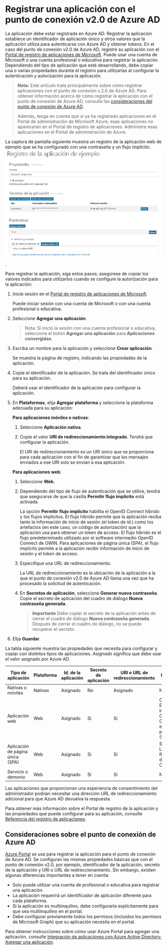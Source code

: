 # <a name="register-your-app-with-the-azure-ad-v20-endpoint"></a>Registrar una aplicación con el punto de conexión v2.0 de Azure AD

La aplicación debe estar registrada en Azure AD. Registrar la aplicación establece un identificador de aplicación único y otros valores que la aplicación utiliza para autenticarse con Azure AD y obtener tokens. En el caso del punto de conexión v2.0 de Azure AD, registre su aplicación con el [Portal de registro de aplicaciones de Microsoft](https://apps.dev.microsoft.com). Puede usar una cuenta de Microsoft o una cuenta profesional o educativa para registrar la aplicación. Dependiendo del tipo de aplicación que esté desarrollando, debe copiar una o varias propiedades durante el registro para utilizarlas al configurar la autenticación y autorización para la aplicación. 


> **Nota:** Este artículo trata principalmente sobre cómo registrar aplicaciones con el punto de conexión v.2.0 de Azure AD. Para obtener información acerca de cómo registrar la aplicación con el punto de conexión de Azure AD, consulte las [consideraciones del punto de conexión de Azure AD](#azure-ad-endpoint-considerations).
> 
> Además, tenga en cuenta que si ya ha registrado aplicaciones en el Portal de administración de Microsoft Azure, esas aplicaciones no aparecerán en el Portal de registro de aplicaciones. Administre esas aplicaciones en el Portal de administración de Azure. 


La captura de pantalla siguiente muestra un registro de la aplicación web de ejemplo que se ha configurado con una contraseña y un flujo implícito. ![Registro de aplicación web con contraseña y concesión implícita](./images/v2-web-registration.png).

Para registrar la aplicación, siga estos pasos; asegúrese de copiar los valores indicados para utilizarlos cuando se configure la autorización para la aplicación:

1. Inicie sesión en el [Portal de registro de aplicaciones de Microsoft](https://apps.dev.microsoft.com/).
   
    Puede iniciar sesión con una cuenta de Microsoft o con una cuenta profesional o educativa. 

2. Seleccione **Agregar una aplicación**.
    > Nota: Si inició la sesión con una cuenta profesional o educativa, seleccione el botón **Agregar una aplicación** para **Aplicaciones convergidas**. 

3. Escriba un nombre para la aplicación y seleccione **Crear aplicación**.

    Se muestra la página de registro, indicando las propiedades de la aplicación.

4. Copie el identificador de la aplicación. Se trata del identificador único para su aplicación.

    Deberá usar el identificador de la aplicación para configurar la aplicación.

5. En **Plataformas**, elija **Agregar plataforma** y seleccione la plataforma adecuada para su aplicación:
    
    **Para aplicaciones móviles o nativas**:

    1. Seleccione **Aplicación nativa**.

    2. Copie el valor **URI de redireccionamiento integrado**. Tendrá que configurar la aplicación.

        El URI de redireccionamiento es un URI único que se proporciona para cada aplicación con el fin de garantizar que los mensajes enviados a ese URI solo se envían a esa aplicación. 

    **Para aplicaciones web**:

    1. Seleccione **Web**.

    2. Dependiendo del tipo de flujo de autenticación que se utilice, tendrá que asegurarse de que la casilla **Permitir flujo implícito** está activada. 
        
        La opción **Permitir flujo implícito** habilita el OpenID Connect híbrido y los flujos implícitos. El flujo híbrido permite que la aplicación reciba tanto la información de inicio de sesión (el token de id.) como los artefactos (en este caso, un código de autorización) que la aplicación usa para obtener un token de acceso. El flujo híbrido es el flujo predeterminado utilizado por el software intermedio OpenID Connect de OWIN. Para aplicaciones de página única (SPA), el flujo implícito permite a la aplicación recibir información de inicio de sesión y el token de acceso. 

    3. Especifique una URL de redireccionamiento.
        
        La URL de redireccionamiento es la ubicación de la aplicación a la que el punto de conexión v2.0 de Azure AD llama una vez que ha procesado la solicitud de autenticación.

    4. En **Secretos de aplicación**, seleccione **Generar nueva contraseña**. Copie el secreto de aplicación del cuadro de diálogo **Nueva contraseña generada**.
        > **Importante** Debe copiar el secreto de la aplicación antes de cerrar el cuadro de diálogo **Nueva contraseña generada**. Después de cerrar el cuadro de diálogo, no se puede recuperar el secreto. 
            
6. Elija **Guardar**.


La tabla siguiente muestra las propiedades que necesita para configurar y copiar con distintos tipos de aplicaciones. _Asignado_ significa que debe usar el valor asignado por Azure AD.


| Tipo de aplicación | Plataforma | Id. de la aplicación | Secreto de aplicación | URI o URL de redireccionamiento | Flujo implícito 
| --- | --- | --- | --- | --- | --- |
| Nativas o móviles | Nativas | Asignado  | No | Asignado | No |
| Aplicación web | Web | Asignado | Sí | Sí | Opcional <br/>El software intermedio Open ID Connect utiliza el flujo híbrido predeterminado (Sí) | 
| Aplicación de página única (SPA) | Web | Asignado | Sí | Sí | Sí <br/> Los SPA usan el flujo implícito de Open ID Connect |
| Servicio o demonio | Web | Asignado | Sí | Sí | No |

Las aplicaciones que proporcionan una experiencia de consentimiento del administrador podrían necesitar una dirección URL de redireccionamiento adicional para que Azure AD devuelva la respuesta.

Para obtener más información sobre el Portal de registro de la aplicación y las propiedades que puede configurar para su aplicación, consulte [Referencia del registro de aplicaciones](https://docs.microsoft.com/en-us/azure/active-directory/develop/active-directory-v2-registration-portal).  

## <a name="azure-ad-endpoint-considerations"></a>Consideraciones sobre el punto de conexión de Azure AD

[Azure Portal](https://aka.ms/aadapplist) se usa para registrar la aplicación para el punto de conexión de Azure AD. Se configuran las mismas propiedades básicas que con el punto de conexión v2.0, por ejemplo, identificador de la aplicación, secreto de la aplicación y URI o URL de redireccionamiento. Sin embargo, existen algunas diferencias importantes a tener en cuenta: 

- Solo puede utilizar una cuenta de profesional o educativa para registrar una aplicación.
- La aplicación requerirá un identificador de aplicación diferente para cada plataforma.
- Si la aplicación es multiinquilino, debe configurarla explícitamente para que sea multiinquilino en el portal.
- Debe configurar previamente todos los permisos (incluidos los permisos de Microsoft Graph) que su aplicación necesita en el portal. 

Para obtener instrucciones sobre cómo usar Azure Portal para agregar una aplicación, consulte [Integración de aplicaciones con Azure Active Directory: Agregar una aplicación](https://docs.microsoft.com/azure/active-directory/develop/active-directory-integrating-applications#adding-an-application).
